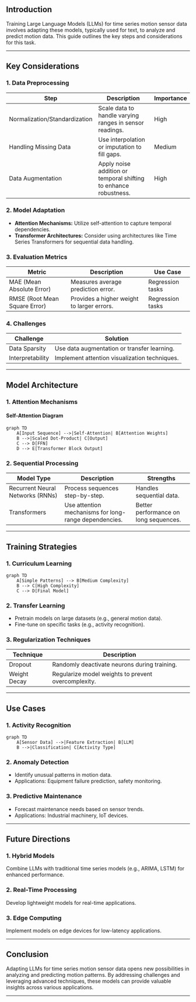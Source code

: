 ## Introduction

Training Large Language Models (LLMs) for time series motion sensor data involves adapting these models, typically used for text, to analyze and predict motion data. This guide outlines the key steps and considerations for this task.

---

## Key Considerations

### 1. **Data Preprocessing**

| Step | Description | Importance |
|------|-------------|------------|
| Normalization/Standardization | Scale data to handle varying ranges in sensor readings. | High |
| Handling Missing Data | Use interpolation or imputation to fill gaps. | Medium |
| Data Augmentation | Apply noise addition or temporal shifting to enhance robustness. | High |

### 2. **Model Adaptation**

- **Attention Mechanisms:** Utilize self-attention to capture temporal dependencies.
- **Transformer Architectures:** Consider using architectures like Time Series Transformers for sequential data handling.

### 3. **Evaluation Metrics**

| Metric | Description | Use Case |
|--------|-------------|----------|
| MAE (Mean Absolute Error) | Measures average prediction error. | Regression tasks |
| RMSE (Root Mean Square Error) | Provides a higher weight to larger errors. | Regression tasks |

### 4. **Challenges**

| Challenge | Solution |
|-----------|----------|
| Data Sparsity | Use data augmentation or transfer learning. |
| Interpretability | Implement attention visualization techniques. |

---

## Model Architecture

### 1. **Attention Mechanisms**

#### Self-Attention Diagram

```mermaid
graph TD
    A[Input Sequence] -->|Self-Attention| B[Attention Weights]
    B -->|Scaled Dot-Product| C[Output]
    C --> D[FFN]
    D --> E[Transformer Block Output]
```

### 2. **Sequential Processing**

| Model Type | Description | Strengths |
|------------|-------------|-----------|
| Recurrent Neural Networks (RNNs) | Process sequences step-by-step. | Handles sequential data. |
| Transformers | Use attention mechanisms for long-range dependencies. | Better performance on long sequences. |

---

## Training Strategies

### 1. **Curriculum Learning**

```mermaid
graph TD
    A[Simple Patterns] --> B[Medium Complexity]
    B --> C[High Complexity]
    C --> D[Final Model]
```

### 2. **Transfer Learning**

- Pretrain models on large datasets (e.g., general motion data).
- Fine-tune on specific tasks (e.g., activity recognition).

### 3. **Regularization Techniques**

| Technique | Description |
|-----------|-------------|
| Dropout | Randomly deactivate neurons during training. |
| Weight Decay | Regularize model weights to prevent overcomplexity. |

---

## Use Cases

### 1. **Activity Recognition**

```mermaid
graph TD
    A[Sensor Data] -->|Feature Extraction| B[LLM]
    B -->|Classification| C[Activity Type]
```

### 2. **Anomaly Detection**

- Identify unusual patterns in motion data.
- Applications: Equipment failure prediction, safety monitoring.

### 3. **Predictive Maintenance**

- Forecast maintenance needs based on sensor trends.
- Applications: Industrial machinery, IoT devices.

---

## Future Directions

### 1. **Hybrid Models**

Combine LLMs with traditional time series models (e.g., ARIMA, LSTM) for enhanced performance.

### 2. **Real-Time Processing**

Develop lightweight models for real-time applications.

### 3. **Edge Computing**

Implement models on edge devices for low-latency applications.

---

## Conclusion

Adapting LLMs for time series motion sensor data opens new possibilities in analyzing and predicting motion patterns. By addressing challenges and leveraging advanced techniques, these models can provide valuable insights across various applications.

---
